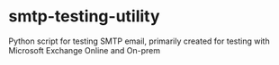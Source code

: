 # smtp-testing-utility

Python script for testing SMTP email, primarily created for testing with Microsoft Exchange Online and On-prem

